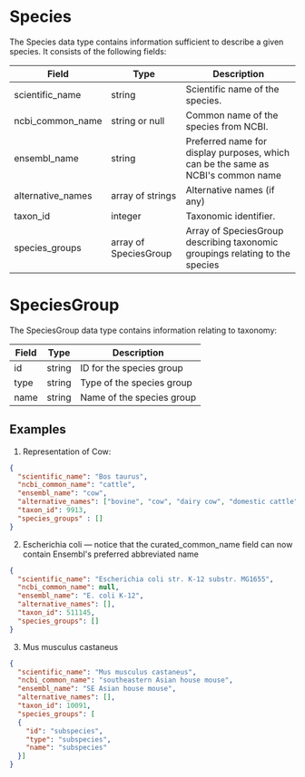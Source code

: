 # Species

The Species data type contains information sufficient to describe a given species. It consists of the following fields:

| Field                     | Type                  | Description                               | 
|---------------------------|-----------------------|-------------------------------------------|
| scientific_name           | string                | Scientific name of the species.           
| ncbi_common_name          | string or null        | Common name of the species from NCBI.     
| ensembl_name              | string                | Preferred name for display purposes, which can be the same as NCBI's common name       
| alternative_names         | array of strings      | Alternative names (if any)                 
| taxon_id                  | integer               | Taxonomic identifier. 
| species_groups            | array of SpeciesGroup | Array of SpeciesGroup describing taxonomic groupings relating to the species


# SpeciesGroup

The SpeciesGroup data type contains information relating to taxonomy:

| Field         | Type                   | Description                               | 
|---------------|------------------------|-------------------------------------------|
| id            | string                 | ID for the species group           
| type          | string                 | Type of the species group   
| name          | string                 | Name of the species group     


## Examples

1. Representation of Cow:

```json
{
  "scientific_name": "Bos taurus",
  "ncbi_common_name": "cattle",
  "ensembl_name": "cow",
  "alternative_names": ["bovine", "cow", "dairy cow", "domestic cattle", "domestic cow"],
  "taxon_id": 9913,
  "species_groups" : []
}
```

2. Escherichia coli — notice that the curated_common_name field can now contain Ensembl's preferred abbreviated name

```json
{
  "scientific_name": "Escherichia coli str. K-12 substr. MG1655",
  "ncbi_common_name": null, 
  "ensembl_name": "E. coli K-12",
  "alternative_names": [],
  "taxon_id": 511145,
  "species_groups": []
}
```

3. Mus musculus castaneus

```json
{
  "scientific_name": "Mus musculus castaneus",
  "ncbi_common_name": "southeastern Asian house mouse", 
  "ensembl_name": "SE Asian house mouse",
  "alternative_names": [],
  "taxon_id": 10091,
  "species_groups": [ 
  {
    "id": "subspecies",
    "type": "subspecies",
    "name": "subspecies"
  }]
}
```

